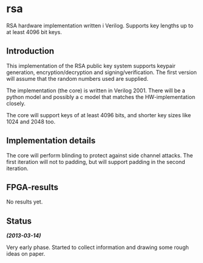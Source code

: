 rsa
===

RSA hardware implementation written i Verilog. Supports key lengths up to at least 4096 bit keys.


## Introduction ##
This implementation of the RSA public key system supports keypair
generation, encryption/decryption and signing/verification. The first
version will assume that the random numbers used are supplied.

The implementation (the core) is written in Verilog 2001. There will be
a python model and possibly a c model that matches the HW-implementation
closely.

The core will support keys of at least 4096 bits, and shorter key sizes
like 1024 and 2048 too.


## Implementation details ##

The core will perform blinding to protect against side channel
attacks. The first iteration will not to padding, but will support
padding in the second iteration.


## FPGA-results ##

No results yet.


## Status ##
***(2013-03-14)***

Very early phase. Started to collect information and drawing some rough
ideas on paper.
